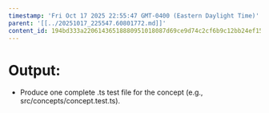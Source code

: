 ```yaml
---
timestamp: 'Fri Oct 17 2025 22:55:47 GMT-0400 (Eastern Daylight Time)'
parent: '[[../20251017_225547.60801772.md]]'
content_id: 194bd333a22061436518880951018087d69ce9d74c2cf6b9c12bb24ef1590054
---
```


# Output:

* Produce one complete .ts test file for the concept (e.g., src/concepts/concept.test.ts).
